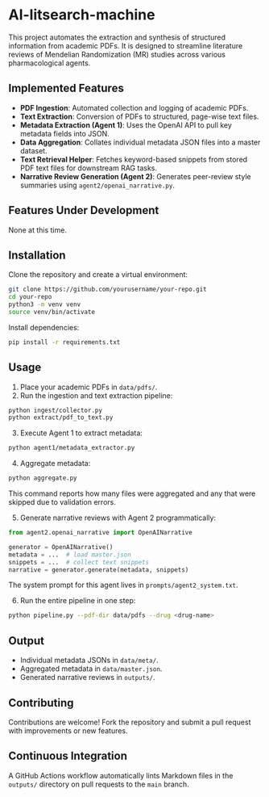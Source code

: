 # AI-litsearch-machine

This project automates the extraction and synthesis of structured information from academic PDFs. It is designed to streamline literature reviews of Mendelian Randomization (MR) studies across various pharmacological agents.

## Implemented Features
- **PDF Ingestion**: Automated collection and logging of academic PDFs.
- **Text Extraction**: Conversion of PDFs to structured, page-wise text files.
- **Metadata Extraction (Agent 1)**: Uses the OpenAI API to pull key metadata fields into JSON.
- **Data Aggregation**: Collates individual metadata JSON files into a master dataset.
- **Text Retrieval Helper**: Fetches keyword-based snippets from stored PDF text files for downstream RAG tasks.
- **Narrative Review Generation (Agent 2)**: Generates peer-review style summaries using `agent2/openai_narrative.py`.

## Features Under Development
None at this time.

## Installation
Clone the repository and create a virtual environment:

```bash
git clone https://github.com/yourusername/your-repo.git
cd your-repo
python3 -m venv venv
source venv/bin/activate
```

Install dependencies:

```bash
pip install -r requirements.txt
```

## Usage
1. Place your academic PDFs in `data/pdfs/`.
2. Run the ingestion and text extraction pipeline:

```bash
python ingest/collector.py
python extract/pdf_to_text.py
```

3. Execute Agent 1 to extract metadata:

```bash
python agent1/metadata_extractor.py
```

4. Aggregate metadata:

```bash
python aggregate.py
```
This command reports how many files were aggregated and any that were skipped due
to validation errors.

5. Generate narrative reviews with Agent 2 programmatically:

```python
from agent2.openai_narrative import OpenAINarrative

generator = OpenAINarrative()
metadata = ...  # load master.json
snippets = ...  # collect text snippets
narrative = generator.generate(metadata, snippets)
```
The system prompt for this agent lives in `prompts/agent2_system.txt`.

6. Run the entire pipeline in one step:

```bash
python pipeline.py --pdf-dir data/pdfs --drug <drug-name>
```

## Output
- Individual metadata JSONs in `data/meta/`.
- Aggregated metadata in `data/master.json`.
- Generated narrative reviews in `outputs/`.

## Contributing
Contributions are welcome! Fork the repository and submit a pull request with improvements or new features.

## Continuous Integration
A GitHub Actions workflow automatically lints Markdown files in the `outputs/` directory on pull requests to the `main` branch.

